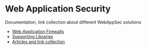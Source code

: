 # Web Application Security

Documentation, link collection about different WebAppSec solutions

- [Web Application Firewalls](firewall.md)
- [Supporting Libraries](libraries.md)
- [Articles and link collection](articles.md)


